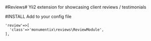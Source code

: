 #Reviews#
Yii2 extension for showcasing client reviews / testimonials


#INSTALL
Add to your config file
```
'review'=>[
  'class'=>'monumentix\reviews\ReviewModule',
],
```
